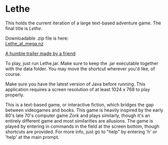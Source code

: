 # Lethe
This holds the current iteration of a large text-based adventure game.
The final title is <i>Lethe</i>.

Downloadable .zip file is here:
<a href="https://mega.nz/#!jBhzmZ5C!foa6OZXuWj3VyIhpnUg2cTFCCwM-YYtZ-7rXin1igZw"><br>Lethe_at_mega.nz</a>

<a href="https://www.youtube.com/watch?v=eakoveN4eI0">A humble trailer made by a friend</a>

To play, just run Lethe.jar.
Make sure to keep the .jar executable together with the data folder. 
You may move the shortcut wherever you'd like, of course.

Make sure you have the latest version of Java before running.
This application requires a screen resolution of at least 1024 x 768 to play properly.

This is a text-based game, or interactive fiction, which bridges the
gap between videogames and books. This game is heavily inspired by
the early 80's late 70's computer game <i>Zork</i> and plays similarly,
though it's an entirely different game and most similarities are
allusions. The game is played by entering in commands in the field at
the screen bottom, though shortcuts are provided. For more info, 
just go to "help" by entering 'h' or 'help' at the main prompt.


